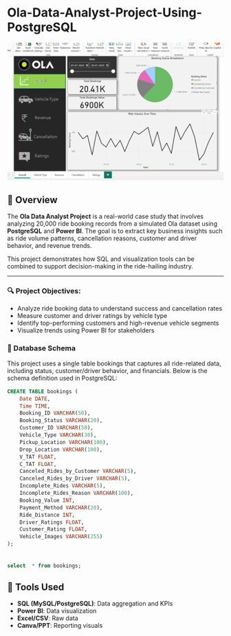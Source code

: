 # Ola-Data-Analyst-Project-Using-PostgreSQL
![Ola Logo](https://github.com/Nitish-Das12/Ola-Data-Analyst-Project/blob/main/ola%20dastboard%20ss.png)

## 📌 Overview

The **Ola Data Analyst Project** is a real-world case study that involves analyzing 20,000 ride booking records from a simulated Ola dataset using **PostgreSQL** and **Power BI**. The goal is to extract key business insights such as ride volume patterns, cancellation reasons, customer and driver behavior, and revenue trends.

This project demonstrates how SQL and visualization tools can be combined to support decision-making in the ride-hailing industry.

---

### 🔍 Project Objectives:

- Analyze ride booking data to understand success and cancellation rates
- Measure customer and driver ratings by vehicle type
- Identify top-performing customers and high-revenue vehicle segments
- Visualize trends using Power BI for stakeholders


### 🧱 Database Schema
This project uses a single table bookings that captures all ride-related data, including status, customer/driver behavior, and financials. Below is the schema definition used in PostgreSQL:

```sql
CREATE TABLE bookings (
    Date DATE,
    Time TIME,
    Booking_ID VARCHAR(50),
    Booking_Status VARCHAR(20),
    Customer_ID VARCHAR(50),
    Vehicle_Type VARCHAR(30),
    Pickup_Location VARCHAR(100),
    Drop_Location VARCHAR(100),
    V_TAT FLOAT,
    C_TAT FLOAT,
    Canceled_Rides_by_Customer VARCHAR(5), 
    Canceled_Rides_by_Driver VARCHAR(5),  
    Incomplete_Rides VARCHAR(5),           
    Incomplete_Rides_Reason VARCHAR(100),
    Booking_Value INT,
    Payment_Method VARCHAR(20),
    Ride_Distance INT,
    Driver_Ratings FLOAT,
    Customer_Rating FLOAT,
    Vehicle_Images VARCHAR(255) 
);

              
select  * from bookings;
```
## 🧰 Tools Used

- **SQL (MySQL/PostgreSQL)**: Data aggregation and KPIs
- **Power BI**: Data visualization
- **Excel/CSV**: Raw data
- **Canva/PPT**: Reporting visuals
























